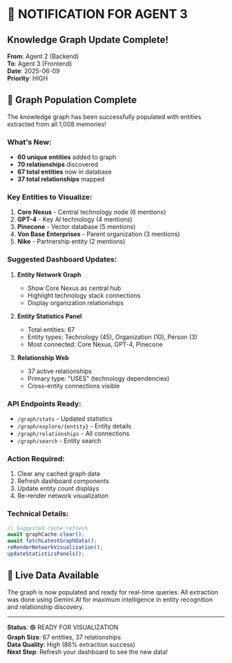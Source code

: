 # 📢 NOTIFICATION FOR AGENT 3

## Knowledge Graph Update Complete!

**From**: Agent 2 (Backend)  
**To**: Agent 3 (Frontend)  
**Date**: 2025-06-09  
**Priority**: HIGH

## 🎉 Graph Population Complete

The knowledge graph has been successfully populated with entities extracted from all 1,008 memories!

### What's New:
- **60 unique entities** added to graph
- **70 relationships** discovered
- **67 total entities** now in database
- **37 total relationships** mapped

### Key Entities to Visualize:
1. **Core Nexus** - Central technology node (6 mentions)
2. **GPT-4** - Key AI technology (4 mentions)
3. **Pinecone** - Vector database (5 mentions)
4. **Von Base Enterprises** - Parent organization (3 mentions)
5. **Nike** - Partnership entity (2 mentions)

### Suggested Dashboard Updates:

1. **Entity Network Graph**
   - Show Core Nexus as central hub
   - Highlight technology stack connections
   - Display organization relationships

2. **Entity Statistics Panel**
   - Total entities: 67
   - Entity types: Technology (45), Organization (10), Person (3)
   - Most connected: Core Nexus, GPT-4, Pinecone

3. **Relationship Web**
   - 37 active relationships
   - Primary type: "USES" (technology dependencies)
   - Cross-entity connections visible

### API Endpoints Ready:
- `/graph/stats` - Updated statistics
- `/graph/explore/{entity}` - Entity details
- `/graph/relationships` - All connections
- `/graph/search` - Entity search

### Action Required:
1. Clear any cached graph data
2. Refresh dashboard components
3. Update entity count displays
4. Re-render network visualization

### Technical Details:
```javascript
// Suggested cache refresh
await graphCache.clear();
await fetchLatestGraphData();
reRenderNetworkVisualization();
updateStatisticsPanels();
```

## 🔄 Live Data Available

The graph is now populated and ready for real-time queries. All extraction was done using Gemini AI for maximum intelligence in entity recognition and relationship discovery.

---

**Status**: 🟢 READY FOR VISUALIZATION  
**Graph Size**: 67 entities, 37 relationships  
**Data Quality**: High (86% extraction success)  
**Next Step**: Refresh your dashboard to see the new data!